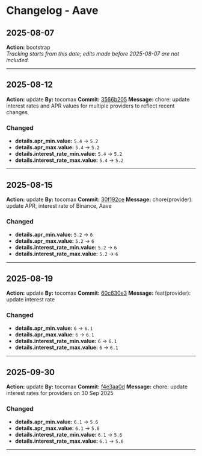 # Changelog - Aave

## 2025-08-07
**Action:** bootstrap  
*Tracking starts from this date; edits made before 2025-08-07 are not included.*

---
## 2025-08-12
**Action:** update
**By:** tocomax
**Commit:** [3566b205](https://github.com/your-repo/commit/3566b205)
**Message:** chore: update interest rates and APR values for multiple providers to reflect recent changes

### Changed
- **details.apr_min.value:** `5.4` → `5.2`
- **details.apr_max.value:** `5.4` → `5.2`
- **details.interest_rate_min.value:** `5.4` → `5.2`
- **details.interest_rate_max.value:** `5.4` → `5.2`

---
## 2025-08-15
**Action:** update
**By:** tocomax
**Commit:** [30f192ce](https://github.com/your-repo/commit/30f192ce)
**Message:** chore(provider): update APR, interest rate of Binance, Aave

### Changed
- **details.apr_min.value:** `5.2` → `6`
- **details.apr_max.value:** `5.2` → `6`
- **details.interest_rate_min.value:** `5.2` → `6`
- **details.interest_rate_max.value:** `5.2` → `6`

---
## 2025-08-19
**Action:** update
**By:** tocomax
**Commit:** [60c630e3](https://github.com/your-repo/commit/60c630e3)
**Message:** feat(provider): update interest rate

### Changed
- **details.apr_min.value:** `6` → `6.1`
- **details.apr_max.value:** `6` → `6.1`
- **details.interest_rate_min.value:** `6` → `6.1`
- **details.interest_rate_max.value:** `6` → `6.1`

---
## 2025-09-30
**Action:** update
**By:** tocomax
**Commit:** [f4e3aa0d](https://github.com/your-repo/commit/f4e3aa0d)
**Message:** chore: update interest rates for providers on 30 Sep 2025

### Changed
- **details.apr_min.value:** `6.1` → `5.6`
- **details.apr_max.value:** `6.1` → `5.6`
- **details.interest_rate_min.value:** `6.1` → `5.6`
- **details.interest_rate_max.value:** `6.1` → `5.6`

---
